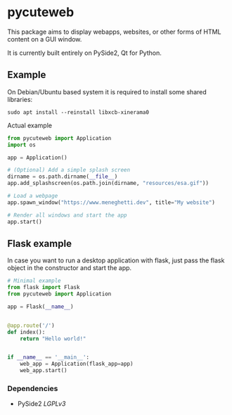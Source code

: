 # pycuteweb

This package aims to display webapps, websites, or other forms of HTML content on a GUI window.

It is currently built entirely on PySide2, Qt for Python.

## Example

On Debian/Ubuntu based system it is required to install some shared libraries:

```
sudo apt install --reinstall libxcb-xinerama0
```

Actual example
```python
from pycuteweb import Application
import os

app = Application()

# (Optional) Add a simple splash screen
dirname = os.path.dirname(__file__)
app.add_splashscreen(os.path.join(dirname, "resources/esa.gif"))

# Load a webpage
app.spawn_window("https://www.meneghetti.dev", title="My website")

# Render all windows and start the app
app.start()
```

## Flask example

In case you want to run a desktop application with flask, just pass the flask object
in the constructor and start the app.

```python
# Minimal example
from flask import Flask
from pycuteweb import Application

app = Flask(__name__)


@app.route('/')
def index():
    return "Hello world!"


if __name__ == '__main__':
    web_app = Application(flask_app=app)
    web_app.start()
```


### Dependencies

- PySide2 <i>LGPLv3</i>
